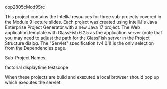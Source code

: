 cop2805cMod9Src

This project contains the IntelliJ resources for three sub-projects covered in the Module 9 lecture slides. Each project was created using IntelliJ's Java Enterprise Project Generator with a new Java 17 project. The Web application template with GlassFish 6.2.5 as the application server (note that you may need to adjust the path for the GlassFish server in the Project Structure dialog. The "Servlet" specification (v4.0.1) is the only selection from the Dependencies page.

Sub-Project Names:

factorial
displaytime
testscope

When these projects are build and executed a local browser should pop up which executes the servlet.
